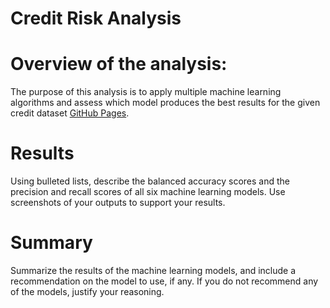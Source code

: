 # Credit Risk Analysis

# Overview of the analysis: 
The purpose of this analysis is to apply multiple machine learning algorithms and assess which model produces the best results for the given credit dataset [GitHub Pages](https://github.com/nsmeltz/Credit_Risk_Analysis/blob/0f3846712b105e79d36c388d4bdbc2354fadf271/LoanStats_2019Q1.csv).

# Results 

Using bulleted lists, describe the balanced accuracy scores and the precision and recall scores of all six machine learning models. Use screenshots of your outputs to support your results.

# Summary 

Summarize the results of the machine learning models, and include a recommendation on the model to use, if any. If you do not recommend any of the models, justify your reasoning.
